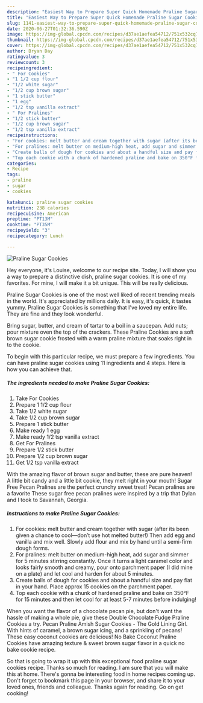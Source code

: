 ```yaml
---
description: "Easiest Way to Prepare Super Quick Homemade Praline Sugar Cookies"
title: "Easiest Way to Prepare Super Quick Homemade Praline Sugar Cookies"
slug: 1141-easiest-way-to-prepare-super-quick-homemade-praline-sugar-cookies
date: 2020-06-27T01:32:36.590Z
image: https://img-global.cpcdn.com/recipes/d37ae1aefea54712/751x532cq70/praline-sugar-cookies-recipe-main-photo.jpg
thumbnail: https://img-global.cpcdn.com/recipes/d37ae1aefea54712/751x532cq70/praline-sugar-cookies-recipe-main-photo.jpg
cover: https://img-global.cpcdn.com/recipes/d37ae1aefea54712/751x532cq70/praline-sugar-cookies-recipe-main-photo.jpg
author: Bryan Day
ratingvalue: 3
reviewcount: 3
recipeingredient:
- " For Cookies"
- "1 1/2 cup flour"
- "1/2 white sugar"
- "1/2 cup brown sugar"
- "1 stick butter"
- "1 egg"
- "1/2 tsp vanilla extract"
- " For Pralines"
- "1/2 stick butter"
- "1/2 cup brown sugar"
- "1/2 tsp vanilla extract"
recipeinstructions:
- "For cookies: melt butter and cream together with sugar (after its been given a chance to cool—don’t use hot melted butter!) Then add egg and vanilla and mix well. Slowly add flour and mix by hand until a semi-firm dough forms."
- "For pralines: melt butter on medium-high heat, add sugar and simmer for 5 minutes stirring constantly. Once it turns a light caramel color and looks fairly smooth and creamy, pour onto parchment paper (I did mine on a plate) and let cool and harden for about 5 minutes."
- "Create balls of dough for cookies and about a handful size and pay flat in your hand. Place approx 15 cookies on the parchment paper."
- "Top each cookie with a chunk of hardened praline and bake on 350°F for 15 minutes and then let cool for at least 5-7 minutes before indulging!"
categories:
- Recipe
tags:
- praline
- sugar
- cookies

katakunci: praline sugar cookies 
nutrition: 238 calories
recipecuisine: American
preptime: "PT13M"
cooktime: "PT35M"
recipeyield: "3"
recipecategory: Lunch

---
```



![Praline Sugar Cookies](https://img-global.cpcdn.com/recipes/d37ae1aefea54712/751x532cq70/praline-sugar-cookies-recipe-main-photo.jpg)

Hey everyone, it's Louise, welcome to our recipe site. Today, I will show you a way to prepare a distinctive dish, praline sugar cookies. It is one of my favorites. For mine, I will make it a bit unique. This will be really delicious.

Praline Sugar Cookies is one of the most well liked of recent trending meals in the world. It's appreciated by millions daily. It is easy, it's quick, it tastes yummy. Praline Sugar Cookies is something that I've loved my entire life. They are fine and they look wonderful.

Bring sugar, butter, and cream of tartar to a boil in a saucepan. Add nuts; pour mixture oven the top of the crackers. These Praline Cookies are a soft brown sugar cookie frosted with a warm praline mixture that soaks right in to the cookie.


To begin with this particular recipe, we must prepare a few ingredients. You can have praline sugar cookies using 11 ingredients and 4 steps. Here is how you can achieve that.

<!--inarticleads1-->

##### The ingredients needed to make Praline Sugar Cookies:

1. Take  For Cookies
1. Prepare 1 1/2 cup flour
1. Take 1/2 white sugar
1. Take 1/2 cup brown sugar
1. Prepare 1 stick butter
1. Make ready 1 egg
1. Make ready 1/2 tsp vanilla extract
1. Get  For Pralines
1. Prepare 1/2 stick butter
1. Prepare 1/2 cup brown sugar
1. Get 1/2 tsp vanilla extract


With the amazing flavor of brown sugar and butter, these are pure heaven! A little bit candy and a little bit cookie, they melt right in your mouth! Sugar Free Pecan Pralines are the perfect crunchy sweet treat! Pecan pralines are a favorite These sugar free pecan pralines were inspired by a trip that Dylan and I took to Savannah, Georgia. 

<!--inarticleads2-->

##### Instructions to make Praline Sugar Cookies:

1. For cookies: melt butter and cream together with sugar (after its been given a chance to cool—don’t use hot melted butter!) Then add egg and vanilla and mix well. Slowly add flour and mix by hand until a semi-firm dough forms.
1. For pralines: melt butter on medium-high heat, add sugar and simmer for 5 minutes stirring constantly. Once it turns a light caramel color and looks fairly smooth and creamy, pour onto parchment paper (I did mine on a plate) and let cool and harden for about 5 minutes.
1. Create balls of dough for cookies and about a handful size and pay flat in your hand. Place approx 15 cookies on the parchment paper.
1. Top each cookie with a chunk of hardened praline and bake on 350°F for 15 minutes and then let cool for at least 5-7 minutes before indulging!


When you want the flavor of a chocolate pecan pie, but don&#39;t want the hassle of making a whole pie, give these Double Chocolate Fudge Praline Cookies a try. Pecan Praline Amish Sugar Cookies - The Gold Lining Girl. With hints of caramel, a brown sugar icing, and a sprinkling of pecans! These easy coconut cookies are delicious! No Bake Coconut Praline Cookies have amazing texture &amp; sweet brown sugar flavor in a quick no bake cookie recipe. 

So that is going to wrap it up with this exceptional food praline sugar cookies recipe. Thanks so much for reading. I am sure that you will make this at home. There's gonna be interesting food in home recipes coming up. Don't forget to bookmark this page in your browser, and share it to your loved ones, friends and colleague. Thanks again for reading. Go on get cooking!
